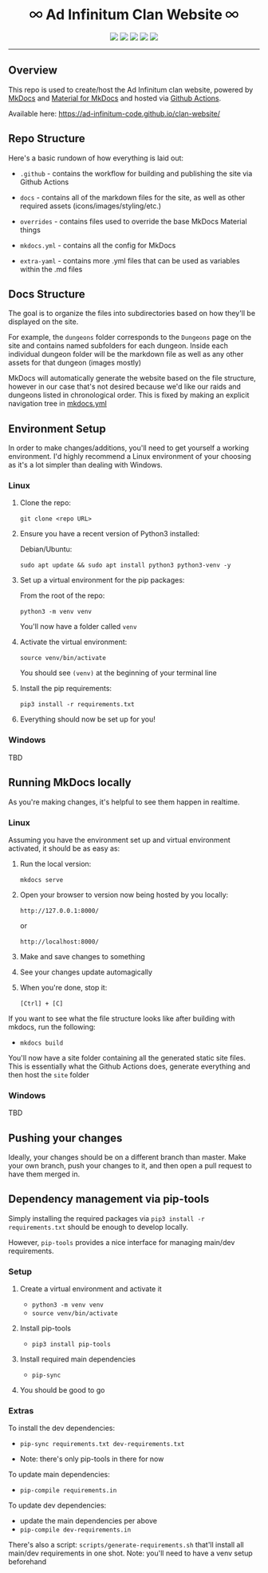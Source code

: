 <div align="center">
    <h1>
        <img src="docs/assets/images/infinity.svg" height=20>
        Ad Infinitum Clan Website
        <img src="docs/assets/images/infinity.svg" height=20>
    </h1>
    <img src="https://img.shields.io/github/repo-size/Ad-Infinitum-Code/clan-website">
    <img src="https://github.com/Ad-Infinitum-Code/clan-website/actions/workflows/ci.yml/badge.svg">
    <img src="https://img.shields.io/github/deployments/Ad-Infinitum-Code/clan-website/github-pages?label=gh-pages-env">
    <img src="https://img.shields.io/github/issues/Ad-Infinitum-Code/clan-website">
    <img src="https://img.shields.io/github/issues-pr/Ad-Infinitum-Code/clan-website">
    <hr>
</div>


## Overview

This repo is used to create/host the Ad Infinitum clan website, powered by [MkDocs](https://www.mkdocs.org/) and [Material for MkDocs](https://squidfunk.github.io/mkdocs-material/) and hosted via [Github Actions](https://github.com/features/actions).

Available here: https://ad-infinitum-code.github.io/clan-website/

## Repo Structure

Here's a basic rundown of how everything is laid out:

- `.github` - contains the workflow for building and publishing the site via Github Actions

- `docs` - contains all of the markdown files for the site, as well as other required assets (icons/images/styling/etc.)

- `overrides` - contains files used to override the base MkDocs Material things

- `mkdocs.yml` - contains all the config for MkDocs

- `extra-yaml` - contains more .yml files that can be used as variables within the .md files

## Docs Structure

The goal is to organize the files into subdirectories based on how they'll be displayed on the site.

For example, the `dungeons` folder corresponds to the `Dungeons` page on the site and contains named subfolders for each dungeon. Inside each individual dungeon folder will be the markdown file as well as any other assets for that dungeon (images mostly)

MkDocs will automatically generate the website based on the file structure, however in our case that's not desired because we'd like our raids and dungeons listed in chronological order. This is fixed by making an explicit navigation tree in [mkdocs.yml](https://github.com/Ad-Infinitum-Code/clan-website/blob/86471e680692164c66e4eba67f11598d84f9899d/mkdocs.yml#L52)

## Environment Setup

In order to make changes/additions, you'll need to get yourself a working environment. I'd highly recommend a Linux environment of your choosing as it's a lot simpler than dealing with Windows.

### Linux

1. Clone the repo:

    `git clone <repo URL>`

2. Ensure you have a recent version of Python3 installed:

    Debian/Ubuntu:
    
    `sudo apt update && sudo apt install python3 python3-venv -y`

3. Set up a virtual environment for the pip packages:

    From the root of the repo:
    
    `python3 -m venv venv`

    You'll now have a folder called `venv`

4. Activate the virtual environment:

    `source venv/bin/activate`

    You should see `(venv)` at the beginning of  your terminal line 

5. Install the pip requirements:

    `pip3 install -r requirements.txt`

6. Everything should now be set up for you!

### Windows

TBD


## Running MkDocs locally

As you're making changes, it's helpful to see them happen in realtime. 

### Linux

Assuming you have the environment set up and virtual environment activated, it should be as easy as:

1. Run the local version:

    `mkdocs serve`

2. Open your browser to version now being hosted by you locally:

    `http://127.0.0.1:8000/`

    or

    `http://localhost:8000/`

3. Make and save changes to something

4. See your changes update automagically

5. When you're done, stop it:

    `[Ctrl] + [C]`

If you want to see what the file structure looks like after building with mkdocs, run the following:

- `mkdocs build`

You'll now have a site folder containing all the generated static site files. This is essentially what the Github Actions does, generate everything and then host the `site` folder

### Windows

TBD


## Pushing your changes

Ideally, your changes should be on a different branch than master. Make your own branch, push your changes to it, and then open a pull request to have them merged in.

## Dependency management via pip-tools

Simply installing the required packages via `pip3 install -r requirements.txt` should be enough to develop locally.

However, `pip-tools` provides a nice interface for managing main/dev requirements.

### Setup

1. Create a virtual environment and activate it
    - `python3 -m venv venv`
    - `source venv/bin/activate`

2. Install pip-tools
    - `pip3 install pip-tools`

3. Install required main dependencies
    - `pip-sync`

4. You should be good to go

### Extras

To install the dev dependencies:

- `pip-sync requirements.txt dev-requirements.txt`

- Note: there's only pip-tools in there for now

To update main dependencies:

- `pip-compile requirements.in`

To update dev dependencies:

- update the main dependencies per above
- `pip-compile dev-requirements.in`

There's also a script: `scripts/generate-requirements.sh` that'll install all main/dev requirements in one shot. Note: you'll need to have a venv setup beforehand